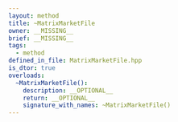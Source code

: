 ```yaml
---
layout: method
title: ~MatrixMarketFile
owner: __MISSING__
brief: __MISSING__
tags:
  - method
defined_in_file: MatrixMarketFile.hpp
is_dtor: true
overloads:
  ~MatrixMarketFile():
    description: __OPTIONAL__
    return: __OPTIONAL__
    signature_with_names: ~MatrixMarketFile()
---
```


